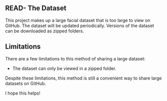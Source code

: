 ## READ- The Dataset

This project makes up a large facial dataset that is too large to view on GitHub. The dataset will be updated periodically. Versions of the dataset can be downloaded as zipped folders.

## Limitations

There are a few limitations to this method of sharing a large dataset:

* The dataset can only be viewed in a zipped folder.

Despite these limitations, this method is still a convenient way to share large datasets on GitHub.

I hope this helps!
